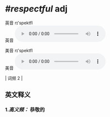 # ***\#respectful*** adj
英音 rɪ'spektfl  
英音
<audio src="./media/respectful-B.aac" controls="controls"></audio>

美音 rɪ'spektfl  
美音
<audio src="./media/respectful.aac" controls="controls"></audio>



| 词频 2 |  

英文释义
---
### 1.*高义频：* **恭敬的**  


